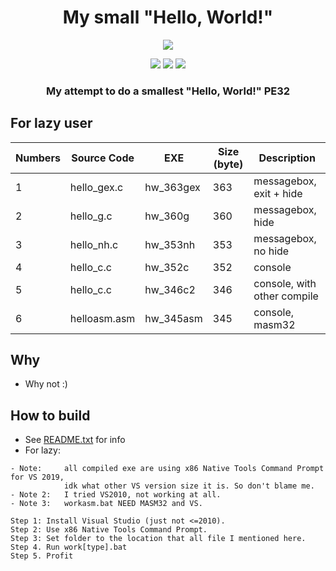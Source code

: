 <h1 align="center">
My small "Hello, World!"
</h1>

<p align="center"> 
  <kbd>
<img src="https://cdn.discordapp.com/attachments/932186836447678529/1089826296986607687/Discord_pgWEBHG3UY.png">
  </kbd>
</p>

<p align="center">
  <img src="https://img.shields.io/badge/language:-c-gray">
  <img src="https://img.shields.io/badge/language:-asm (masm32)-gray">
  <img src="https://img.shields.io/github/languages/top/Bang1338/my-small-hello-world">
</p>

<h3 align="center">
My attempt to do a smallest "Hello, World!" PE32
</h3>

## For lazy user

|   Numbers   | Source Code |     EXE     | Size (byte) |         Description         |
| ----------- | ----------- | ----------- | ----------- | --------------------------- | 
|      1      | hello_gex.c |  hw_363gex  |     363     | messagebox, exit + hide     |
|      2      | hello_g.c   |  hw_360g    |     360     | messagebox, hide            |
|      3      | hello_nh.c  |  hw_353nh   |     353     | messagebox, no hide         |
|      4      | hello_c.c   |  hw_352c    |     352     | console                     |
|      5      | hello_c.c   |  hw_346c2   |     346     | console, with other compile |
|      6      | helloasm.asm|  hw_345asm  |     345     | console, masm32             |

## Why
- Why not :)

## How to build
- See [README.txt](https://github.com/Bang1338/my-small-hello-world/blob/main/README.txt) for info
- For lazy:
```
- Note:     all compiled exe are using x86 Native Tools Command Prompt for VS 2019,
            idk what other VS version size it is. So don't blame me.
- Note 2:   I tried VS2010, not working at all.
- Note 3:   workasm.bat NEED MASM32 and VS.

Step 1: Install Visual Studio (just not <=2010).
Step 2: Use x86 Native Tools Command Prompt.
Step 3: Set folder to the location that all file I mentioned here.
Step 4. Run work[type].bat
Step 5. Profit
```
